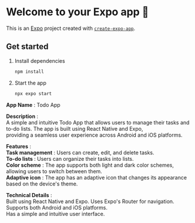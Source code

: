 # Welcome to your Expo app 👋

This is an [Expo](https://expo.dev) project created with [`create-expo-app`](https://www.npmjs.com/package/create-expo-app).

## Get started

1. Install dependencies

   ```bash
   npm install
   ```

2. Start the app

   ```bash
   npx expo start
   ```

__App Name__ : Todo App

__Description__ :</br> A simple and intuitive Todo App that allows users to manage their tasks and to-do lists. The app is built using React Native and Expo,</br> providing a seamless user experience across Android and iOS platforms.

__Features__ :</br>
__Task management__ : Users can create, edit, and delete tasks.</br>
__To-do lists__ : Users can organize their tasks into lists.</br>
__Color scheme__ : The app supports both light and dark color schemes, allowing users to switch between them.</br>
__Adaptive icon__ : The app has an adaptive icon that changes its appearance based on the device's theme.</br>

__Technical Details__ :</br>
Built using React Native and Expo.
Uses Expo's Router for navigation.
Supports both Android and iOS platforms.</br>
Has a simple and intuitive user interface.
